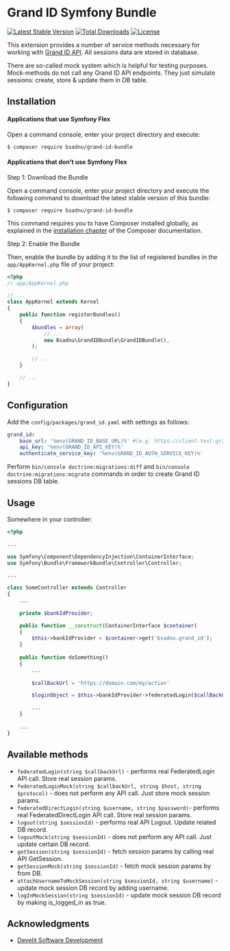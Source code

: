 Grand ID Symfony Bundle
===============================

[![Latest Stable Version](https://poser.pugx.org/bsadnu/grand-id-bundle/v/stable)](https://packagist.org/packages/bsadnu/grand-id-bundle) 
[![Total Downloads](https://poser.pugx.org/bsadnu/grand-id-bundle/downloads)](https://packagist.org/packages/bsadnu/grand-id-bundle) 
[![License](https://poser.pugx.org/bsadnu/grand-id-bundle/license)](https://packagist.org/packages/bsadnu/grand-id-bundle)

This extension provides a number of service methods necessary for working with [Grand ID API](https://www.grandid.com/documentation/). All sessions data are stored in database.

There are so-called mock system which is helpful for testing purposes. Mock-methods do not call any Grand ID API endpoints. They just simulate sessions: create, store & update them in DB table.


## Installation


#### Applications that use Symfony Flex


Open a command console, enter your project directory and execute:

```console
$ composer require bsadnu/grand-id-bundle
```

#### Applications that don't use Symfony Flex


Step 1: Download the Bundle

Open a command console, enter your project directory and execute the
following command to download the latest stable version of this bundle:

```console
$ composer require bsadnu/grand-id-bundle
```

This command requires you to have Composer installed globally, as explained
in the [installation chapter](https://getcomposer.org/doc/00-intro.md)
of the Composer documentation.

Step 2: Enable the Bundle

Then, enable the bundle by adding it to the list of registered bundles
in the `app/AppKernel.php` file of your project:

```php
<?php
// app/AppKernel.php

// ...
class AppKernel extends Kernel
{
    public function registerBundles()
    {
        $bundles = array(
            // ...
            new Bsadnu\GrandIDBundle\GrandIDBundle(),
        );

        // ...
    }

    // ...
}
```

## Configuration

Add the `config/packages/grand_id.yaml` with settings as follows:

```yml
grand_id:
    base_url: '%env(GRAND_ID_BASE_URL)%' #(e.g. https://client-test.grandid.com/json1.1/)
    api_key: '%env(GRAND_ID_API_KEY)%'
    authenticate_service_key: '%env(GRAND_ID_AUTH_SERVICE_KEY)%'
```

Perform `bin/console doctrine:migrations:diff` and `bin/console doctrine:migrations:migrate` commands in order to create Grand ID sessions DB table.

## Usage

Somewhere in your controller:

```php
<?php

...

use Symfony\Component\DependencyInjection\ContainerInterface;
use Symfony\Bundle\FrameworkBundle\Controller\Controller;

...

class SomeController extends Controller
{
    ...
    
    private $bankIdProvider;

    public function __construct(ContainerInterface $container)
    {
        $this->bankIdProvider = $container->get('bsadnu.grand_id');
    }
    
    public function doSomething()
    {
        ...
        
        $callBackUrl = 'https://domain.com/my/action'

        $loginObject = $this->bankIdProvider->federatedLogin($callBackUrl);

        ...
    }   
    
    ...
}
```


## Available methods

* `federatedLogin(string $callbackUrl)` - performs real FederatedLogin API call. Store real session params.
* `federatedLoginMock(string $callbackUrl, string $host, string $protocol)` - does not perform any API call. Just store mock session params.
* `federatedDirectLogin(string $username, string $password)`- performs real FederatedDirectLogin API call. Store real session params.
* `logout(string $sessionId)` - performs real API Logout. Update related DB record.
* `logoutMock(string $sessionId)` - does not perform any API call. Just update certain DB record.
* `getSession(string $sessionId)` - fetch session params by calling real API GetSession.
* `getSessionMock(string $sessionId)` - fetch mock session params by from DB.
* `attachUsernameToMockSession(string $sessionId, string $username)` - update mock session DB record by adding username.
* `logInMockSession(string $sessionId)` - update mock session DB record by making is_logged_in as true.

## Acknowledgments
* [Develit Software Development](https://www.develit.se)
